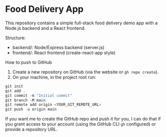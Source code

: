 # Food Delivery App

This repository contains a simple full-stack food delivery demo app with a Node.js backend and a React frontend.

Structure:

- backend/: Node/Express backend (server.js)
- frontend/: React frontend (create-react-app style)

How to push to GitHub

1. Create a new repository on GitHub (via the website or `gh repo create`).
2. On your machine, in the project root run:

```powershell
git init
git add .
git commit -m "Initial commit"
git branch -M main
git remote add origin <YOUR_GIT_REMOTE_URL>
git push -u origin main
```

If you want me to create the GitHub repo and push it for you, I can do that if you grant access to your account (using the GitHub CLI `gh` configured) or provide a repository URL.
